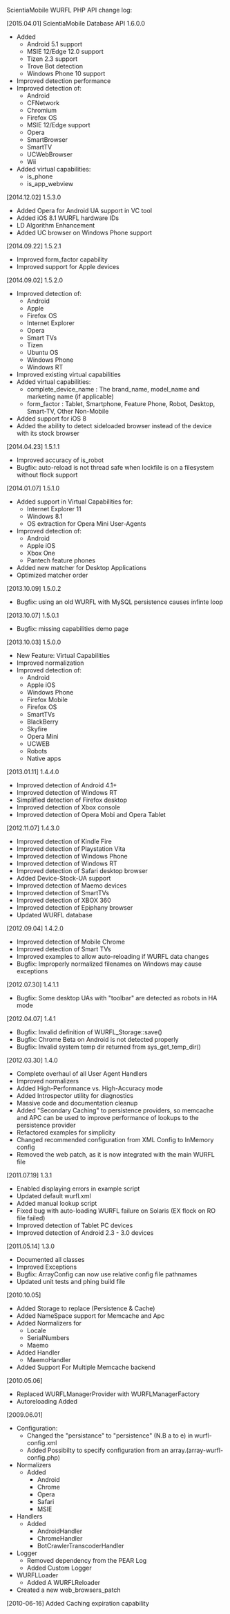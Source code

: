 ScientiaMobile WURFL PHP API change log:

[2015.04.01] ScientiaMobile Database API 1.6.0.0
- Added
    - Android 5.1 support
    - MSIE 12/Edge 12.0 support
    - Tizen 2.3 support
    - Trove Bot detection
    - Windows Phone 10 support
- Improved detection performance
- Improved detection of:
    - Android
    - CFNetwork
    - Chromium
    - Firefox OS
    - MSIE 12/Edge support
    - Opera
    - SmartBrowser
    - SmartTV
    - UCWebBrowser
    - Wii
- Added virtual capabilities:
    - is_phone
    - is_app_webview

[2014.12.02] 1.5.3.0
- Added Opera for Android UA support in VC tool
- Added iOS 8.1 WURFL hardware IDs
- LD Algorithm Enhancement
- Added UC browser on Windows Phone support

[2014.09.22] 1.5.2.1
- Improved form_factor capability
- Improved support for Apple devices

[2014.09.02] 1.5.2.0
- Improved detection of:
    - Android
    - Apple
    - Firefox OS
    - Internet Explorer
    - Opera
    - Smart TVs
    - Tizen
    - Ubuntu OS
    - Windows Phone
    - Windows RT
- Improved existing virtual capabilities
- Added virtual capabilities:
    - complete_device_name : The brand_name, model_name and marketing name (if applicable)
    - form_factor : Tablet, Smartphone, Feature Phone, Robot, Desktop, Smart-TV, Other Non-Mobile
- Added support for iOS 8
- Added the ability to detect sideloaded browser instead of the device with its stock browser

[2014.04.23] 1.5.1.1
- Improved accuracy of is_robot
- Bugfix: auto-reload is not thread safe when lockfile is on a filesystem without flock support

[2014.01.07] 1.5.1.0
- Added support in Virtual Capabilities for:
    - Internet Explorer 11
    - Windows 8.1
    - OS extraction for Opera Mini User-Agents
- Improved detection of:
    - Android
    - Apple iOS
    - Xbox One
    - Pantech feature phones
- Added new matcher for Desktop Applications
- Optimized matcher order

[2013.10.09] 1.5.0.2
- Bugfix: using an old WURFL with MySQL persistence causes infinte loop

[2013.10.07] 1.5.0.1
- Bugfix: missing capabilities demo page

[2013.10.03] 1.5.0.0
- New Feature: Virtual Capabilities
- Improved normalization
- Improved detection of:
    - Android
    - Apple iOS
    - Windows Phone
    - Firefox Mobile
    - Firefox OS
    - SmartTVs
    - BlackBerry
    - Skyfire
    - Opera Mini
    - UCWEB
    - Robots
    - Native apps

[2013.01.11] 1.4.4.0
- Improved detection of Android 4.1+
- Improved detection of Windows RT
- Simplified detection of Firefox desktop
- Improved detection of Xbox console
- Improved detection of Opera Mobi and Opera Tablet

[2012.11.07] 1.4.3.0
- Improved detection of Kindle Fire
- Improved detection of Playstation Vita
- Improved detection of Windows Phone
- Improved detection of Windows RT
- Improved detection of Safari desktop browser
- Added Device-Stock-UA support
- Improved detection of Maemo devices
- Improved detection of SmartTVs
- Improved detection of XBOX 360
- Improved detection of Epiphany browser
- Updated WURFL database

[2012.09.04] 1.4.2.0
- Improved detection of Mobile Chrome
- Improved detection of Smart TVs
- Improved examples to allow auto-reloading if WURFL data changes
- Bugfix: Improperly normalized filenames on Windows may cause exceptions

[2012.07.30] 1.4.1.1
- Bugfix: Some desktop UAs with "toolbar" are detected as robots in HA mode

[2012.04.07] 1.4.1
- Bugfix: Invalid definition of WURFL_Storage::save()
- Bugfix: Chrome Beta on Android is not detected properly
- Bugfix: Invalid system temp dir returned from sys_get_temp_dir()

[2012.03.30] 1.4.0
- Complete overhaul of all User Agent Handlers
- Improved normalizers
- Added High-Performance vs. High-Accuracy mode
- Added Introspector utility for diagnostics
- Massive code and documentation cleanup
- Added "Secondary Caching" to persistence providers, so memcache and APC can be used
    to improve performance of lookups to the persistence provider
- Refactored examples for simplicity
- Changed recommended configuration from XML Config to InMemory config
- Removed the web patch, as it is now integrated with the main WURFL file

[2011.07.19] 1.3.1
- Enabled displaying errors in example script
- Updated default wurfl.xml
- Added manual lookup script
- Fixed bug with auto-loading WURFL failure on Solaris (EX flock on RO file failed)
- Improved detection of Tablet PC devices
- Improved detection of Android 2.3 - 3.0 devices

[2011.05.14] 1.3.0
- Documented all classes
- Improved Exceptions
- Bugfix: ArrayConfig can now use relative config file pathnames
- Updated unit tests and phing build file

[2010.10.05]
- Added Storage to replace (Persistence & Cache)
- Added NameSpace support for Memcache and Apc
- Added Normalizers for
    - Locale
    - SerialNumbers
    - Maemo
- Added Handler
    - MaemoHandler
- Added Support For Multiple Memcache backend


[2010.05.06]
- Replaced WURFLManagerProvider with WURFLManagerFactory
- Autoreloading Added


[2009.06.01]
- Configuration:
    - Changed the "persistance" to "persistence" (N.B a to e) in wurfl-config.xml
    - Added Possibilty to specify configuration from an array.(array-wurfl-config.php)
- Normalizers
    - Added
        - Android
        - Chrome
        - Opera
        - Safari
        - MSIE
- Handlers
    - Added
        - AndroidHandler
        - ChromeHandler
        - BotCrawlerTranscoderHandler
- Logger
    - Removed dependency from the PEAR Log
    - Added Custom Logger
- WURFLLoader
    - Added A WURFLReloader
- Created a new web_browsers_patch

[2010-06-16]
Added Caching expiration capability
